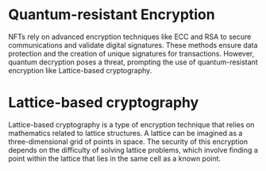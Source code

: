 # Quantum-resistant Encryption
NFTs rely on advanced encryption techniques like ECC and RSA to secure communications and validate digital signatures. These methods ensure data protection and the creation of unique signatures for transactions. However, quantum decryption poses a threat, prompting the use of quantum-resistant encryption like Lattice-based cryptography.

# Lattice-based cryptography
Lattice-based cryptography is a type of encryption
technique that relies on mathematics related to
lattice structures. A lattice can be imagined as a
three-dimensional grid of points in space. The
security of this encryption depends on the difficulty
of solving lattice problems, which involve finding a
point within the lattice that lies in the same cell as a
known point.
